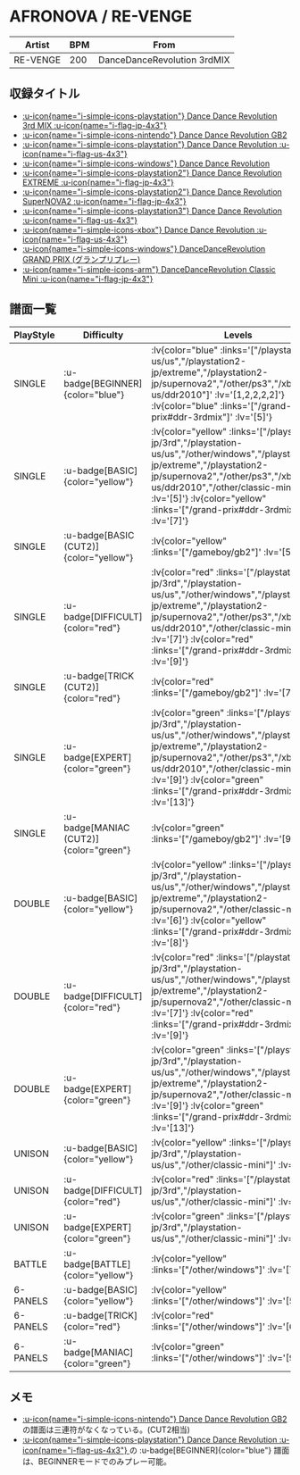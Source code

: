 # AFRONOVA / RE-VENGE

|Artist|BPM|From|
|------|---|----|
|RE-VENGE|200|DanceDanceRevolution 3rdMIX|

## 収録タイトル

- [ :u-icon{name="i-simple-icons-playstation"} Dance Dance Revolution 3rd MIX :u-icon{name="i-flag-jp-4x3"} ](/playstation-jp/3rd)
- [ :u-icon{name="i-simple-icons-nintendo"} Dance Dance Revolution GB2](/gameboy/gb2)
- [ :u-icon{name="i-simple-icons-playstation"} Dance Dance Revolution :u-icon{name="i-flag-us-4x3"} ](/playstation-us/us)
- [ :u-icon{name="i-simple-icons-windows"} Dance Dance Revolution](/other/windows)
- [ :u-icon{name="i-simple-icons-playstation2"} Dance Dance Revolution EXTREME :u-icon{name="i-flag-jp-4x3"} ](/playstation2-jp/extreme)
- [ :u-icon{name="i-simple-icons-playstation2"} Dance Dance Revolution SuperNOVA2 :u-icon{name="i-flag-jp-4x3"} ](/playstation2-jp/supernova2)
- [ :u-icon{name="i-simple-icons-playstation3"} Dance Dance Revolution :u-icon{name="i-flag-us-4x3"} ](/other/ps3)
- [ :u-icon{name="i-simple-icons-xbox"} Dance Dance Revolution :u-icon{name="i-flag-us-4x3"} ](/xbox360-us/ddr2010)
- [ :u-icon{name="i-simple-icons-windows"} DanceDanceRevolution GRAND PRIX (グランプリプレー)](/grand-prix#ddr-3rdmix)
- [ :u-icon{name="i-simple-icons-arm"} DanceDanceRevolution Classic Mini :u-icon{name="i-flag-jp-4x3"} ](/other/classic-mini)

## 譜面一覧

|PlayStyle|Difficulty|Levels|Notes|Movie|
|---------|----------|------|-----|-----|
|SINGLE| :u-badge[BEGINNER]{color="blue"} | :lv{color="blue" :links='["/playstation-us/us","/playstation2-jp/extreme","/playstation2-jp/supernova2","/other/ps3","/xbox360-us/ddr2010"]' :lv='[1,2,2,2,2]'}  :lv{color="blue" :links='["/grand-prix#ddr-3rdmix"]' :lv='[5]'} |108/0||
|SINGLE| :u-badge[BASIC]{color="yellow"} | :lv{color="yellow" :links='["/playstation-jp/3rd","/playstation-us/us","/other/windows","/playstation2-jp/extreme","/playstation2-jp/supernova2","/other/ps3","/xbox360-us/ddr2010","/other/classic-mini"]' :lv='[5]'}  :lv{color="yellow" :links='["/grand-prix#ddr-3rdmix"]' :lv='[7]'} |214/0||
|SINGLE| :u-badge[BASIC (CUT2)]{color="yellow"} | :lv{color="yellow" :links='["/gameboy/gb2"]' :lv='[5]'} |210/0||
|SINGLE| :u-badge[DIFFICULT]{color="red"} | :lv{color="red" :links='["/playstation-jp/3rd","/playstation-us/us","/other/windows","/playstation2-jp/extreme","/playstation2-jp/supernova2","/other/ps3","/xbox360-us/ddr2010","/other/classic-mini"]' :lv='[7]'}  :lv{color="red" :links='["/grand-prix#ddr-3rdmix"]' :lv='[9]'} |244/0||
|SINGLE| :u-badge[TRICK (CUT2)]{color="red"} | :lv{color="red" :links='["/gameboy/gb2"]' :lv='[7]'} |240/0||
|SINGLE| :u-badge[EXPERT]{color="green"} | :lv{color="green" :links='["/playstation-jp/3rd","/playstation-us/us","/other/windows","/playstation2-jp/extreme","/playstation2-jp/supernova2","/other/ps3","/xbox360-us/ddr2010","/other/classic-mini"]' :lv='[9]'}  :lv{color="green" :links='["/grand-prix#ddr-3rdmix"]' :lv='[13]'} |370/0||
|SINGLE| :u-badge[MANIAC (CUT2)]{color="green"} | :lv{color="green" :links='["/gameboy/gb2"]' :lv='[9]'} |360/0||
|DOUBLE| :u-badge[BASIC]{color="yellow"} | :lv{color="yellow" :links='["/playstation-jp/3rd","/playstation-us/us","/other/windows","/playstation2-jp/extreme","/playstation2-jp/supernova2","/other/classic-mini"]' :lv='[6]'}  :lv{color="yellow" :links='["/grand-prix#ddr-3rdmix"]' :lv='[8]'} |233/0||
|DOUBLE| :u-badge[DIFFICULT]{color="red"} | :lv{color="red" :links='["/playstation-jp/3rd","/playstation-us/us","/other/windows","/playstation2-jp/extreme","/playstation2-jp/supernova2","/other/classic-mini"]' :lv='[7]'}  :lv{color="red" :links='["/grand-prix#ddr-3rdmix"]' :lv='[9]'} |245/0||
|DOUBLE| :u-badge[EXPERT]{color="green"} | :lv{color="green" :links='["/playstation-jp/3rd","/playstation-us/us","/other/windows","/playstation2-jp/extreme","/playstation2-jp/supernova2","/other/classic-mini"]' :lv='[9]'}  :lv{color="green" :links='["/grand-prix#ddr-3rdmix"]' :lv='[13]'} |357/0||
|UNISON| :u-badge[BASIC]{color="yellow"} | :lv{color="yellow" :links='["/playstation-jp/3rd","/playstation-us/us","/other/classic-mini"]' :lv='[5]'} |||
|UNISON| :u-badge[DIFFICULT]{color="red"} | :lv{color="red" :links='["/playstation-jp/3rd","/playstation-us/us","/other/classic-mini"]' :lv='[7]'} |||
|UNISON| :u-badge[EXPERT]{color="green"} | :lv{color="green" :links='["/playstation-jp/3rd","/playstation-us/us","/other/classic-mini"]' :lv='[9]'} |||
|BATTLE| :u-badge[BATTLE]{color="yellow"} | :lv{color="yellow" :links='["/other/windows"]' :lv='[7]'} |||
|6-PANELS| :u-badge[BASIC]{color="yellow"} | :lv{color="yellow" :links='["/other/windows"]' :lv='[5]'} |216/0||
|6-PANELS| :u-badge[TRICK]{color="red"} | :lv{color="red" :links='["/other/windows"]' :lv='[6]'} |235/0||
|6-PANELS| :u-badge[MANIAC]{color="green"} | :lv{color="green" :links='["/other/windows"]' :lv='[9]'} |374/0||

## メモ

- [ :u-icon{name="i-simple-icons-nintendo"} Dance Dance Revolution GB2](/gameboy/gb2)の譜面は三連符がなくなっている。(CUT2相当)
- [ :u-icon{name="i-simple-icons-playstation"} Dance Dance Revolution :u-icon{name="i-flag-us-4x3"} ](/playstation-us/us)の :u-badge[BEGINNER]{color="blue"} 譜面は、BEGINNERモードでのみプレー可能。
